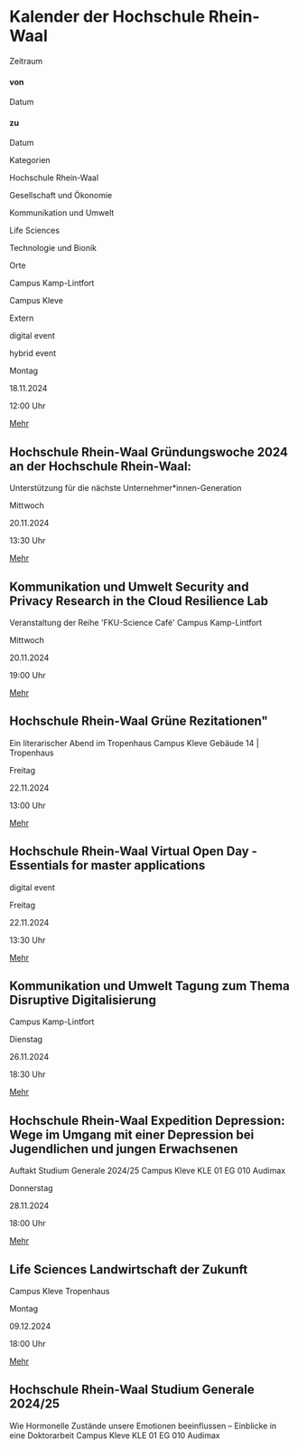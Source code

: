 








Kalender der Hochschule Rhein\-Waal
===================================






Zeitraum


#### von




Datum



#### zu




Datum







Kategorien




Hochschule Rhein\-Waal



Gesellschaft und Ökonomie



Kommunikation und Umwelt



Life Sciences



Technologie und Bionik






Orte




Campus Kamp\-Lintfort



Campus Kleve



Extern



digital event



hybrid event











Montag



18\.11\.2024




12:00 Uhr



 [Mehr](/de/veranstaltung/gruendungswoche-2024-der-hochschule-rhein-waal)


Hochschule Rhein\-Waal
Gründungswoche 2024 an der Hochschule Rhein\-Waal:
--------------------------------------------------



Unterstützung für die nächste Unternehmer\*innen\-Generation









Mittwoch



20\.11\.2024




13:30 Uhr



 [Mehr](/de/veranstaltung/security-and-privacy-research-cloud-resilience-lab)


Kommunikation und Umwelt
Security and Privacy Research in the Cloud Resilience Lab
---------------------------------------------------------



Veranstaltung der Reihe 'FKU\-Science Café'
Campus Kamp\-Lintfort







Mittwoch



20\.11\.2024




19:00 Uhr



 [Mehr](/de/veranstaltung/gruene-rezitationen)


Hochschule Rhein\-Waal
Grüne Rezitationen"
-------------------



Ein literarischer Abend im Tropenhaus 
Campus Kleve
Gebäude 14 \| Tropenhaus









Freitag



22\.11\.2024




13:00 Uhr



 [Mehr](/en/event/virtual-open-day-essentials-master-applications)


Hochschule Rhein\-Waal
Virtual Open Day \- Essentials for master applications
------------------------------------------------------



digital event







Freitag



22\.11\.2024




13:30 Uhr



 [Mehr](/de/veranstaltung/tagung-zum-thema-disruptive-digitalisierung)


Kommunikation und Umwelt
Tagung zum Thema Disruptive Digitalisierung
-------------------------------------------



Campus Kamp\-Lintfort









Dienstag



26\.11\.2024




18:30 Uhr



 [Mehr](/de/veranstaltung/expedition-depression-wege-im-umgang-mit-einer-depression-bei-jugendlichen-und-jungen)


Hochschule Rhein\-Waal
Expedition Depression: Wege im Umgang mit einer Depression bei Jugendlichen und jungen Erwachsenen
--------------------------------------------------------------------------------------------------



Auftakt Studium Generale 2024/25
Campus Kleve
KLE 01 EG 010 Audimax









Donnerstag



28\.11\.2024




18:00 Uhr



 [Mehr](/de/veranstaltung/landwirtschaft-der-zukunft)


Life Sciences
Landwirtschaft der Zukunft
--------------------------



Campus Kleve
Tropenhaus









Montag



09\.12\.2024




18:00 Uhr



 [Mehr](/de/veranstaltung/studium-generale-202425)


Hochschule Rhein\-Waal
Studium Generale 2024/25
------------------------



Wie Hormonelle Zustände unsere Emotionen beeinflussen – Einblicke in eine Doktorarbeit
Campus Kleve
KLE 01 EG 010 Audimax














